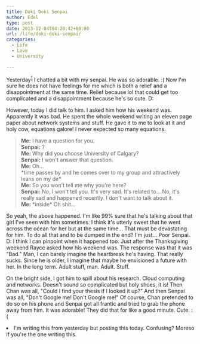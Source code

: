 ```yaml
---
title: Doki Doki Senpai
author: Edel
type: post
date: 2013-12-04T04:20:42+00:00
url: /life/doki-doki-senpai/
categories:
  - Life
  - Love
  - University

---
```

Yesterday<sup class="footnote"><a href="#foot_ajs-fn-id_1-240" id="back_ajs-fn-id_1-240">1</a></sup> I chatted a bit with my senpai. He was so adorable. :( Now I'm sure he does not have feelings for me which is both a relief and a disappointment at the same time. Relief because lol that could get too complicated and a disappointment because he's so cute. D:

However, today I did talk to him. I asked him how his weekend was. Apparently it was bad. He spent the whole weekend writing an eleven page paper about network systems and stuff. He gave it to me to look at it and holy cow, equations galore! I never expected so many equations.

> **Me:** I have a question for you.  
> **Senpai:** ?  
> **Me:** Why did you choose University of Calgary?  
> **Senpai:** I won't answer that question.  
> **Me:** Oh...  
> \*time passes by and he comes over to my group and attractively leans on my de\*  
> **Me:** So you won't tell me why you're here?  
> **Senpai:** No, I won't tell you. It's very sad. It's related to... No, it's really sad and happened recently. I don't want to talk about it.  
> **Me:** \*inside\* Oh shit...

So yeah, the above happened. I'm like 99% sure that he's talking about that girl I've seen with him sometimes. I think it's utterly sweet that he went across the ocean for her but at the same time... That must be devastating for him. To do all that and to be dumped in the end? I'm just... Poor Senpai. D: I think I can pinpoint when it happened too. Just after the Thanksgiving weekend Rayce asked how his weekend was. The response was that it was "Bad." Man, I can barely imagine the heartbreak he's having. That really sucks. Since he is older, I imagine that maybe he envisioned a future with her. In the long term. Adult stuff, man. Adult. Stuff.

On the bright side, I got him to spill about his research. Cloud computing and networks. Doesn't sound so complicated but holy shoes, it is! Then Chan was all, "Could I find your thesis if I looked it up?" And then Senpai was all, "Don't Google me! Don't Google me!" Of course, Chan pretended to do so on his phone and Senpai got all frantic and tried to grab the phone away from him. It was adorable! They did that for like a good minute. Cute. :(


  <li>
    <a id="foot_ajs-fn-id_1-240"></a>I'm writing this from yesterday but posting this today. Confusing? Moreso if you're the one writing this.&nbsp;&nbsp;<a class="ajs-back-link" href="#back_ajs-fn-id_1-240"></a>
  </li>


<div id="ajs-fn-id_1-240" style="display:none;margin:0;" class="ajs-footnote-popup">
  <div>
    I'm writing this from yesterday but posting this today. Confusing? Moreso if you're the one writing this.
  </div>
</div>